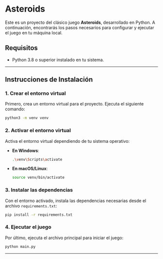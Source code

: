 # Asteroids

Este es un proyecto del clásico juego **Asteroids**, desarrollado en Python. A continuación, encontrarás los pasos necesarios para configurar y ejecutar el juego en tu máquina local.

## Requisitos
- Python 3.8 o superior instalado en tu sistema.

---

## Instrucciones de Instalación

### 1. Crear el entorno virtual
Primero, crea un entorno virtual para el proyecto. Ejecuta el siguiente comando:

```bash
python3 -m venv venv
```

### 2. Activar el entorno virtual
Activa el entorno virtual dependiendo de tu sistema operativo:

- **En Windows**:
  ```bash
  .\venv\Scripts\activate
  ```

- **En macOS/Linux**:
  ```bash
  source venv/bin/activate
  ```

### 3. Instalar las dependencias
Con el entorno activado, instala las dependencias necesarias desde el archivo `requirements.txt`:

```bash
pip install -r requirements.txt
```

### 4. Ejecutar el juego
Por último, ejecuta el archivo principal para iniciar el juego:

```bash
python main.py
```

---
